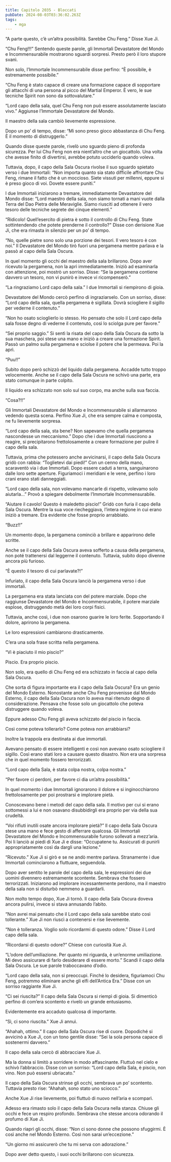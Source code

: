 ```yaml
---
title: Capitolo 2035 - Bloccati
pubDate: 2024-08-03T03:36:02.263Z
tags:
    - mga
---
```



“A parte questo, c’è un’altra possibilità. Sarebbe Chu Feng.” Disse Xue Ji.

“Chu Feng!!!” Sentendo queste parole, gli Immortali Devastatore del Mondo e Incommensurabile mostrarono sguardi sorpresi. Presto però il loro stupore svanì.

Non solo, l’Immortale Incommensurabile disse perfino: “È possibile, è estremamente possibile.”

“Chu Feng è stato capace di creare una formazione capace di sopportare gli attacchi di una persona al picco del Martial Emperor. È vero, le sue tecniche Spirit non sono da sottovalutare.”

“Lord capo della sala, quel Chu Feng non può essere assolutamente lasciato vivo.” Aggiunse l’Immortale Devastatore del Mondo.

Il maestro della sala cambiò lievemente espressione.

Dopo un po’ di tempo, disse: “Mi sono preso gioco abbastanza di Chu Feng. È il momento di distruggerlo.”

Quando disse queste parole, rivelò uno sguardo pieno di profonda sicurezza. Per lui Chu Feng non era nient’altro che un giocattolo. Una volta che avesse finito di divertirsi, avrebbe potuto ucciderlo quando voleva.

Tuttavia, dopo, il capo della Sala Oscura rivolse il suo sguardo spietato verso i due Immortali: “Non importa quanto sia stato difficile affrontare Chu Feng, rimane il fatto che è un moccioso. Siete vissuti per millenni, eppure si è preso gioco di voi. Dovete essere puniti.”

I due Immortali iniziarono a tremare, immediatamente Devastatore del Mondo disse: “Lord maestro della sala, non siamo tornati a mani vuote dalla Terra del Dao Pietra delle Meraviglie. Siamo riusciti ad ottenere il vero tesoro delle tecniche segrete dei cinque elementi.”

“Ridicolo! Quell’esercito di pietra è sotto il controllo di Chu Feng. State sottintendendo che potete prenderne il controllo?" Disse con derisione Xue Ji, che era rimasta in silenzio per un po’ di tempo.

“No, quelle pietre sono solo una porzione dei tesori. Il vero tesoro è con noi.” Il Devastatore del Mondo tirò fuori una pergamena mentre parlava e la passò al capo della Sala Oscura.

In quel momento gli occhi del maestro della sala brillarono. Dopo aver ricevuto la pergamena, non la aprì immediatamente. Iniziò ad esaminarla con attenzione, poi mostrò un sorriso. Disse: “Se la pergamena contiene davvero un tesoro, non vi punirò e invece vi ricompenserò.”

“La ringraziamo Lord capo della sala.” I due Immortali si riempirono di gioia.

Devastatore del Mondo cercò perfino di ingraziarselo. Con un sorriso, disse: “Lord capo della sala, quella pergamena è sigillata. Dovrà sciogliere il sigillo per vederne il contenuto.”

“Non ho osato scioglierlo io stesso. Ho pensato che solo il Lord capo della sala fosse degno di vederne il contenuto, così lo sciolga pure per favore.”

“Sei proprio saggio.” Si sentì la risata del capo della Sala Oscura da sotto la sua maschera, poi stese una mano e iniziò a creare una formazione Spirit. Passò un palmo sulla pergamena e sciolse il potere che la permeava. Poi la aprì.

“Puu!!”

Subito dopo però schizzò del liquido dalla pergamena. Accadde tutto troppo velocemente. Anche se il capo della Sala Oscura ne schivò una parte, era stato comunque in parte colpito.

Il liquido era schizzato non solo sul suo corpo, ma anche sulla sua faccia.

“Cosa?!!”

Gli Immortali Devastatore del Mondo e Incommensurabile si allarmarono vedendo questa scena. Perfino Xue Ji, che era sempre calma e composta, ne fu lievemente sorpresa.

“Lord capo della sala, sta bene? Non sapevamo che quella pergamena nascondesse un meccanismo.” Dopo che i due Immortali riuscirono a reagire, si precipitarono frettolosamente a creare formazione per pulire il capo della sala.

Tuttavia, prima che potessero anche avvicinarsi, il capo della Sala Oscura gridò con rabbia: “Toglietevi dai piedi!” Con un cenno della mano, scaraventò via i due Immortali. Dopo essere caduti a terra, sanguinarono dalle loro sette aperture. Figuriamoci i meridiani e le vene, perfino i loro crani erano stati danneggiati.

“Lord capo della sala, non volevamo mancarle di rispetto, volevamo solo aiutarla…” Provò a spiegare debolmente l’Immortale Incommensurabile.

“Aiutare il cavolo! Questo è maledetto piscio!” Gridò con furia il capo della Sala Oscura. Mentre la sua voce riecheggiava, l’intera regione in cui erano iniziò a tremare. Era evidente che fosse proprio arrabbiato.

“Buzz!!”

Un momento dopo, la pergamena cominciò a brillare e apparirono delle scritte.

Anche se il capo della Sala Oscura aveva sofferto a causa della pergamena, non poté trattenersi dal leggerne il contenuto. Tuttavia, subito dopo divenne ancora più furioso.

“È questo il tesoro di cui parlavate?!”

Infuriato, il capo della Sala Oscura lanciò la pergamena verso i due immortali.

La pergamena era stata lanciata con del potere marziale. Dopo che raggiunse Devastatore del Mondo e Incommensurabile, il potere marziale esplose, distruggendo metà dei loro corpi fisici.

Tuttavia, anche così, i due non osarono guarire le loro ferite. Sopportando il dolore, aprirono la pergamena.

Le loro espressioni cambiarono drasticamente.

C’era una sola frase scritta nella pergamena.

“Vi è piaciuto il mio piscio?”

Piscio. Era proprio piscio.

Non solo, era quello di Chu Feng ed era schizzato in faccia al capo della Sala Oscura.

Che sorta di figura importante era il capo della Sala Oscura? Era un genio del Mondo Esterno. Nonostante anche Chu Feng provenisse dal Mondo Esterno, il capo della Sala Oscura non lo aveva mai ritenuto degno di considerazione. Pensava che fosse solo un giocattolo che poteva distruggere quando voleva.

Eppure adesso Chu Feng gli aveva schizzato del piscio in faccia.

Così come poteva tollerarlo? Come poteva non arrabbiarsi?

Inoltre la trappola era destinata ai due immortali.

Avevano pensato di essere intelligenti e così non avevano osato sciogliere il sigillo. Così erano stati loro a causare questo disastro. Non era una sorpresa che in quel momento fossero terrorizzati.

“Lord capo della Sala, è stata colpa nostra, colpa nostra.”

“Per favore ci perdoni, per favore ci dia un’altra possibilità.”

In quel momento i due Immortali ignorarono il dolore e si inginocchiarono frettolosamente per poi prostrarsi e implorare pietà.

Conoscevano bene i metodi del capo della sala. Il motivo per cui si erano sottomessi a lui e non osavano disubbidirgli era proprio per via della sua crudeltà.

“Voi rifiuti inutili osate ancora implorare pietà?” Il capo della Sala Oscura stese una mano e fece gesto di afferrare qualcosa. Gli Immortali Devastatore del Mondo e Incommensurabile furono sollevati a mezz’aria. Poi li lanciò ai piedi di Xue Ji e disse: “Occupatene tu. Assicurati di punirli appropriatamente così da dargli una lezione.”

“Ricevuto.” Xue Ji si girò e se ne andò mentre parlava. Stranamente i due Immortali cominciarono a fluttuare, seguendola.

Dopo aver sentito le parole del capo della sala, le espressioni dei due uomini divennero estremamente scontente. Sembrava che fossero terrorizzati. Iniziarono ad implorare incessantemente perdono, ma il maestro della sala non si disturbò nemmeno a guardarli.

Non molto tempo dopo, Xue Ji tornò. Il capo della Sala Oscura doveva ancora pulirsi, invece si stava annusando l’abito.

“Non avrei mai pensato che il Lord capo della sala sarebbe stato così tollerante.” Xue Ji non riuscì a contenersi e rise lievemente.

“Non è tolleranza. Voglio solo ricordarmi di questo odore.” Disse il Lord capo della sala.

“Ricordarsi di questo odore?” Chiese con curiosità Xue Ji.

“L’odore dell’umiliazione. Per quanto mi riguarda, è un’enorme umiliazione. Mi devo assicurare di farlo desiderare di essere morto.” Scandì il capo della Sala Oscura. Le sue parole traboccavano d’odio.

“Lord capo della sala, non si preoccupi. Finché lo desidera, figuriamoci Chu Feng, potremmo eliminare anche gli elfi dell’Antica Era.” Disse con un sorriso raggiante Xue Ji.

“Ci sei riuscita?” Il capo della Sala Oscura si riempì di gioia. Si dimenticò perfino di com’era scontento e rivelò un grande entusiasmo.

Evidentemente era accaduto qualcosa di importante.

“Sì, ci sono riuscita.” Xue Ji annuì.

“Ahahah, ottimo.” Il capo della Sala Oscura rise di cuore. Dopodiché si avvicinò a Xue Ji, con un tono gentile disse: “Sei la sola persona capace di sostenermi davvero.”

Il capo della sala cercò di abbracciare Xue Ji.

Ma la donna si limitò a sorridere in modo affascinante. Fluttuò nel cielo e schivò l’abbraccio. Disse con un sorriso: “Lord capo della Sala, è piscio, non vino. Non può essersi ubriacato."

Il capo della Sala Oscura strinse gli occhi, sembrava un po’ scontento. Tuttavia presto rise: “Ahahah, sono stato uno sciocco.”

Anche Xue Ji rise lievemente, poi fluttuò di nuovo nell’aria e scomparì.

Adesso era rimasto solo il capo della Sala Oscura nella stanza. Chiuse gli occhi e fece un respiro profondo. Sembrava che stesse ancora odorando il profumo di Xue Ji.

Quando riaprì gli occhi, disse: “Non ci sono donne che possono sfuggirmi. È così anche nel Mondo Esterno. Così non sarai un’eccezione.”

“Un giorno mi assicurerò che tu mi serva con adorazione.”

Dopo aver detto questo, i suoi occhi brillarono con sicurezza.


